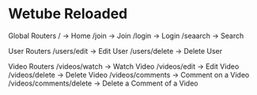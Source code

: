 # Wetube Reloaded

Global Routers
/ -> Home
/join -> Join
/login -> Login
/seaarch -> Search

User Routers
/users/edit -> Edit User
/users/delete -> Delete User

Video Routers
/videos/watch -> Watch Video
/videos/edit -> Edit Video
/videos/delete -> Delete Video
/videos/comments -> Comment on a Video
/videos/comments/delete -> Delete a Comment of a Video
